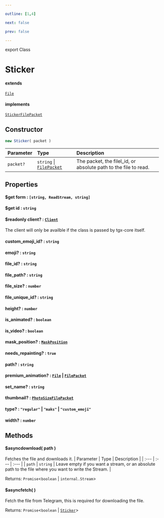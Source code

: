 ```yaml
---

outline: [1,4]

next: false

prev: false

---
```


export Class
# Sticker
#### extends
 [`File`](./File.md)
#### implements
 [`StickerFilePacket`](../interfaces/StickerFilePacket.md)

## Constructor
 ```ts
 new Sticker( packet )
 ```
 
 | Parameter | Type | Description |
| :--- | :--- | :--- |
| `packet?` | `string` \| [`FilePacket`](../interfaces/FilePacket.md) | The packet, the filel_id, or absolute path to the file to read. |

## Properties

#### $get form : `[string, ReadStream, string]`

#### $get id : `string`

#### $readonly client? : [`Client`](./Client.md)
 The client will only be availble if the class is passed by tgx-core itself.

#### custom_emoji_id? : `string`

#### emoji? : `string`

#### file_id? : `string`

#### file_path? : `string`

#### file_size? : `number`

#### file_unique_id? : `string`

#### height? : `number`

#### is_animated? : `boolean`

#### is_video? : `boolean`

#### mask_position? : [`MaskPosition`](../interfaces/MaskPosition.md)

#### needs_repainting? : `true`

#### path? : `string`

#### premium_animation? : [`File`](./File.md) \| [`FilePacket`](../interfaces/FilePacket.md)

#### set_name? : `string`

#### thumbnail? : [`PhotoSizeFilePacket`](../interfaces/PhotoSizeFilePacket.md)

#### type? : `"regular"` \| `"maks"` \| `"custom_emoji"`

#### width? : `number`

## Methods

#### $asyncdownload( path )
Fetches the file and downloads it.
| Parameter | Type | Description |
| :--- | :--- | :--- |
| `path` | `string` | Leave empty if you want a stream, or an absolute path to the file where you want to write the Stream. |

Returns: `Promise`\<`boolean` \| `internal.Stream`\>

#### $asyncfetch( )
Fetch the file from Telegram, this is required for downloading the file.

Returns: `Promise`\<`boolean` \| [`Sticker`](./Sticker.md)\>
